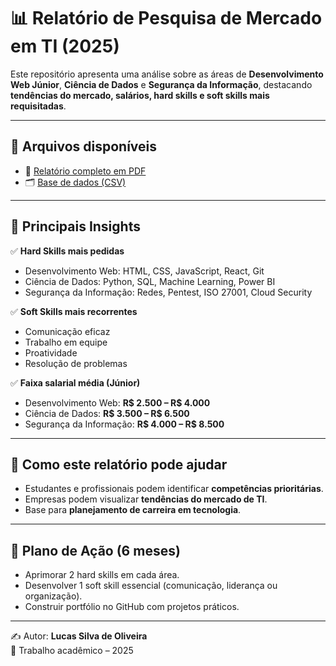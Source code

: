 # 📊 Relatório de Pesquisa de Mercado em TI (2025)

Este repositório apresenta uma análise sobre as áreas de **Desenvolvimento Web Júnior**, **Ciência de Dados** e **Segurança da Informação**, destacando **tendências do mercado, salários, hard skills e soft skills mais requisitadas**.

---

## 📂 Arquivos disponíveis
- 📄 [Relatório completo em PDF](Relatorio_Pesquisa_Mercado_TI_2025.pdf)  
- 🗂️ [Base de dados (CSV)](tabela_vagas_TI.csv)

---

## 🔎 Principais Insights

✅ **Hard Skills mais pedidas**  
- Desenvolvimento Web: HTML, CSS, JavaScript, React, Git  
- Ciência de Dados: Python, SQL, Machine Learning, Power BI  
- Segurança da Informação: Redes, Pentest, ISO 27001, Cloud Security  

✅ **Soft Skills mais recorrentes**  
- Comunicação eficaz  
- Trabalho em equipe  
- Proatividade  
- Resolução de problemas  

✅ **Faixa salarial média (Júnior)**  
- Desenvolvimento Web: **R$ 2.500 – R$ 4.000**  
- Ciência de Dados: **R$ 3.500 – R$ 6.500**  
- Segurança da Informação: **R$ 4.000 – R$ 8.500**  

---

## 🚀 Como este relatório pode ajudar
- Estudantes e profissionais podem identificar **competências prioritárias**.  
- Empresas podem visualizar **tendências do mercado de TI**.  
- Base para **planejamento de carreira em tecnologia**.  

---

## 📅 Plano de Ação (6 meses)
- Aprimorar 2 hard skills em cada área.  
- Desenvolver 1 soft skill essencial (comunicação, liderança ou organização).  
- Construir portfólio no GitHub com projetos práticos.  

---

✍️ Autor: **Lucas Silva de Oliveira**  
📌 Trabalho acadêmico – 2025
